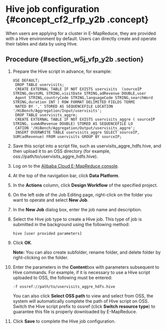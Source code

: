 # Hive job configuration {#concept_cf2_rfp_y2b .concept}

When users are applying for a cluster in E-MapReduce, they are provided with a Hive environment by default. Users can directly create and operate their tables and data by using Hive.

## Procedure {#section_w5j_vfp_y2b .section}

1.  Prepare the Hive script in advance, for example:

    ```
    USE DEFAULT;
     DROP TABLE uservisits;
     CREATE EXTERNAL TABLE IF NOT EXISTS uservisits  (sourceIP STRING,destURL STRING,visitDate STRING,adRevenue DOUBLE,user
     Agent STRING,countryCode STRING,languageCode STRING,searchWord STRING,duration INT ) ROW FORMAT DELIMITED FIELDS TERMI
     NATED BY ',' STORED AS SEQUENCEFILE LOCATION '/HiBench/Aggregation/Input/uservisits';
     DROP TABLE uservisits_aggre;
     CREATE EXTERNAL TABLE IF NOT EXISTS uservisits_aggre ( sourceIP STRING, sumAdRevenue DOUBLE) STORED AS SEQUENCEFILE LO
     CATION '/HiBench/Aggregation/Output/uservisits_aggre';
     INSERT OVERWRITE TABLE uservisits_aggre SELECT sourceIP, SUM(adRevenue) FROM uservisits GROUP BY sourceIP;
    ```

2.  Save this script into a script file, such as uservisits\_aggre\_hdfs.hive, and then upload it to an OSS directory \(for example, oss://path/to/uservisits\_aggre\_hdfs.hive\).
3.  Log on to the [Alibaba Cloud E-MapReduce console](https://emr.console.aliyun.com/?spm=5176.8250060.103.1.48466f55SEaqMe#/cn-hangzhou).
4.  At the top of the navigation bar, click **Data Platform**.
5.  In the **Actions** column, click **Design Workflow** of the specified project.
6.  On the left side of the Job Editing page, right-click on the folder you want to operate and select **New Job**.
7.  In the **New Job** dialog box, enter the job name and description.
8.  Select the Hive job type to create a Hive job. This type of job is submitted in the background using the following method:

    ```
    hive [user provided parameters]
    ```

9.  Click **OK**.

    **Note:** You can also create subfolder, rename folder, and delete folder by right-clicking on the folder.

10. Enter the parameters in the **Content**box with parameters subsequent to Hive commands. For example, if it is necessary to use a Hive script uploaded to OSS, the following must be entered:

    ```
    -f ossref://path/to/uservisits_aggre_hdfs.hive
    ```

    You can also click **Select OSS path** to view and select from OSS, the system will automatically complete the path of Hive script on OSS. Switch the Hive script prefix to ossref \(click **Switch resource type**\) to guarantee this file is properly downloaded by E-MapReduce.

11. Click **Save** to complete the Hive job configuration.

